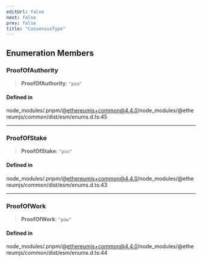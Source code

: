 ```yaml
---
editUrl: false
next: false
prev: false
title: "ConsensusType"
---
```


## Enumeration Members

### ProofOfAuthority

> **ProofOfAuthority**: `"poa"`

#### Defined in

node\_modules/.pnpm/@ethereumjs+common@4.4.0/node\_modules/@ethereumjs/common/dist/esm/enums.d.ts:45

***

### ProofOfStake

> **ProofOfStake**: `"pos"`

#### Defined in

node\_modules/.pnpm/@ethereumjs+common@4.4.0/node\_modules/@ethereumjs/common/dist/esm/enums.d.ts:43

***

### ProofOfWork

> **ProofOfWork**: `"pow"`

#### Defined in

node\_modules/.pnpm/@ethereumjs+common@4.4.0/node\_modules/@ethereumjs/common/dist/esm/enums.d.ts:44
